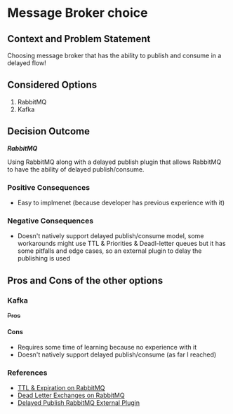 # Message Broker choice
## Context and Problem Statement

Choosing message broker that has the ability to publish and consume in a delayed flow!

## Considered Options

1. RabbitMQ
2. Kafka

## Decision Outcome
***RabbitMQ***

Using RabbitMQ along with a delayed publish plugin that allows RabbitMQ to have the ability
of delayed publish/consume.

### Positive Consequences

* Easy to implmenet (because developer has previous experience with it)

### Negative Consequences

* Doesn't natively support delayed publish/consume model, some workarounds might use TTL & Priorities & Deadl-letter queues but it has some pitfalls and edge cases, so an external plugin to delay the publishing is used

## Pros and Cons of the other options

### Kafka

~~Pros~~
#### Cons

* Requires some time of learning because no experience with it
* Doesn't natively support delayed publish/consume (as far I reached)

### References
* [TTL & Expiration on RabbitMQ](https://www.rabbitmq.com/ttl.html)
* [Dead Letter Exchanges on RabbitMQ](https://www.rabbitmq.com/dlx.html)
* [Delayed Publish RabbitMQ External Plugin](https://github.com/rabbitmq/rabbitmq-delayed-message-exchange)